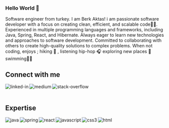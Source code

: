 ### Hello World 👋
Software engineer from turkey.
I am Berk Aktas! i am passionate software developer with a focus on creating clean, efficient, and scalable code👨‍💻.
Experienced in multiple programming languages and frameworks, including Java, Spring, React, and Hibernate.
Always eager to learn new technologies and approaches to software development.
Committed to collaborating with others to create high-quality solutions to complex problems.
When not coding,
enjoys ;
hiking 👟 ,
listening hip-hop 🎧
exploring new places 🧢
swimming🏄‍♂️
<br>

## Connect with me

[<img align="left" alt="linked-in" src="https://img.shields.io/badge/linkedin-%230077B5.svg?&style=for-the-badge&logo=linkedin&logoColor=white" />](https://www.linkedin.com/in/berkaktas/)

[<img align="left" alt="medium" src="https://img.shields.io/badge/medium-%2312100E.svg?&style=for-the-badge&logo=medium&logoColor=white" />](https://medium.com/@berkaktas.f)

[<img align="left" alt="stack-overflow" src="https://img.shields.io/badge/stack%20overflow-FE7A16?logo=stack-overflow&logoColor=white&style=for-the-badge" />](https://stackoverflow.com/users/13406752/berk-akta%c5%9f)

<br>
<br>

## Expertise
<img align="left" alt="java" src="https://img.shields.io/badge/java%20-%2320232a.svg?&style=for-the-badge&logo=java&logoColor=%F0DB4F" />

<img align="left" alt="spring" src="https://img.shields.io/badge/spring%20-%2320232a.svg?&style=for-the-badge&logo=spring&logoColor=%F0DB4F" />

<img align="left" alt="react" src="https://img.shields.io/badge/react%20-%2320232a.svg?&style=for-the-badge&logo=react&logoColor=%F0DB4F" />

<img align="left" alt="javascript" src="https://img.shields.io/badge/javascript%20-%2320232a.svg?&style=for-the-badge&logo=javascript&logoColor=%F0DB4F" />

<img align="left" alt="css3" src="https://img.shields.io/badge/css3%20-%2320232a.svg?&style=for-the-badge&logo=css3&logoColor=%2965f1" />

<img align="left" alt="html" src="https://img.shields.io/badge/html5%20-%2320232a.svg?&style=for-the-badge&logo=html5&logoColor=%f06529" />


<br>
<br>
